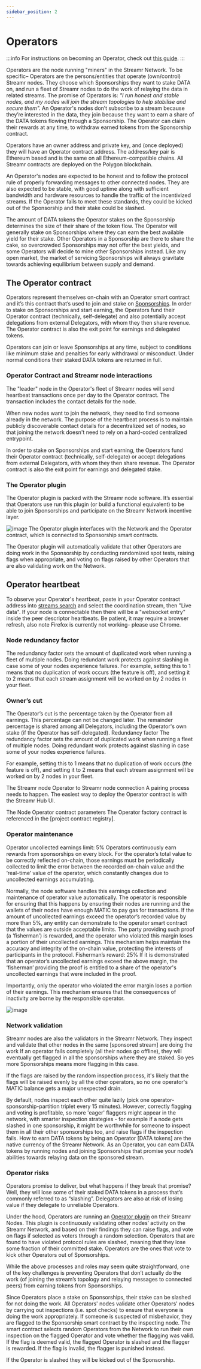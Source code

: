 ```yaml
---
sidebar_position: 2
---
```


# Operators
:::info
For instructions on becoming an Operator, check out [this guide](../../guides/become-an-operator.md).
:::

Operators are the node running "miners" in the Streamr Network. To be specific– Operators are the persons/entities that operate (own/control) Streamr nodes. They choose which Sponsorships they want to stake DATA on, and run a fleet of Streamr nodes to do the work of relaying the data in related streams. The promise of Operators is: _"I run honest and stable nodes, and my nodes will join the stream topologies to help stabilise and secure them"._ An Operator's nodes don’t subscribe to a stream because they’re interested in the data, they join because they want to earn a share of the DATA tokens flowing through a Sponsorship. The Operator can claim their rewards at any time, to withdraw earned tokens from the Sponsorship contract.

Operators have an owner address and private key, and (once deployed) they will have an Operator contract address. The address/key pair is Ethereum based and is the same on all Ethereum-compatible chains. All Streamr contracts are deployed on the Polygon blockchain.

An Operator's nodes are expected to be honest and to follow the protocol rule of properly forwarding messages to other connected nodes. They are also expected to be stable, with good uptime along with sufficient bandwidth and hardware resources to handle the traffic of the incentivized streams. If the Operator fails to meet these standards, they could be kicked out of the Sponsorship and their stake could be slashed.

The amount of DATA tokens the Operator stakes on the Sponsorship determines the size of their share of the token flow. The Operator will generally stake on Sponsorships where they can earn the best available yield for their stake. Other Operators in a Sponsorship are there to share the cake, so overcrowded Sponsorships may not offer the best yields, and some Operators will decide to mine other Sponsorships instead. Like any open market, the market of servicing Sponsorships will always gravitate towards achieving equilibrium between supply and demand.

## The Operator contract
Operators represent themselves on-chain with an Operator smart contract and it’s this contract that’s used to join and stake on [Sponsorships](../incentives/stream-sponsorships.md). In order to stake on Sponsorships and start earning, the Operators fund their Operator contract (technically, self-delegate) and also potentially accept delegations from external Delegators, with whom they then share revenue. The Operator contract is also the exit point for earnings and delegated tokens.

Operators can join or leave Sponsorships at any time, subject to conditions like minimum stake and penalties for early withdrawal or misconduct. Under normal conditions their staked DATA tokens are returned in full.

### Operator Contract and Streamr node interactions
The "leader" node in the Operator's fleet of Streamr nodes will send heartbeat transactions once per day to the Operator contract. The transaction includes the contact details for the node.

When new nodes want to join the network, they need to find someone already in the network. The purpose of the heartbeat process is to maintain publicly discoverable contact details for a decentralized set of nodes, so that joining the network doesn't need to rely on a hard-coded centralized entrypoint.

In order to stake on Sponsorships and start earning, the Operators fund their Operator contract (technically, self-delegate) or accept delegations from external Delegators, with whom they then share revenue. The Operator contract is also the exit point for earnings and delegated stake.

### The Operator plugin
The Operator plugin is packed with the Streamr node software. It’s essential that Operators use run this plugin (or build a functional equivalent) to be able to join Sponsorships and participate on the Streamr Network incentive layer.

![image](@site/static/img/operator-flows.png)
The Operator plugin interfaces with the Network and the Operator contract, which is connected to Sponsorship smart contracts.

The Operator plugin will automatically validate that other Operators are doing work in the Sponsorship by conducting randomized spot tests, raising flags when appropriate, and voting on flags raised by other Operators that are also validating work on the Network.

## Operator heartbeat
To observe your Operator's heartbeat, paste in your Operator contract address into [streams search](https://mumbai.streamr.network/hub/streams) and select the coordination stream, then "Live data". If your node is connectable then there will be a "websocket entry" inside the peer descriptor heartbeats. Be patient, it may require a browser refresh, also note Firefox is currently not working- please use Chrome.

### Node redundancy factor
The redundancy factor sets the amount of duplicated work when running a fleet of multiple nodes. Doing redundant work protects against slashing in case some of your nodes experience failures. For example, setting this to 1 means that no duplication of work occurs (the feature is off), and setting it to 2 means that each stream assignment will be worked on by 2 nodes in your fleet.

### Owner’s cut
The Operator’s cut is the percentage taken by the Operator from all earnings. This percentage can not be changed later. The remainder percentage is shared among all Delegators, including the Operator's own stake (if the Operator has self-delegated).
Redundancy factor
The redundancy factor sets the amount of duplicated work when running a fleet of multiple nodes. Doing redundant work protects against slashing in case some of your nodes experience failures.

For example, setting this to 1 means that no duplication of work occurs (the feature is off), and setting it to 2 means that each stream assignment will be worked on by 2 nodes in your fleet.

The Streamr node Operator to Streamr node connection
A pairing process needs to happen.
The easiest way to deploy the Operator contract is with the Streamr Hub UI.

The Node Operator contract parameters
The Operator factory contract is referenced in the [project contract registry].

### Operator maintenance
Operator uncollected earnings limit: 5%
Operators continuously earn rewards from sponsorships on every block. For the operator’s total value to be correctly reflected on-chain, those earnings must be periodically collected to limit the error between the recorded on-chain value and the ‘real-time’ value of the operator, which constantly changes due to uncollected earnings accumulating.

Normally, the node software handles this earnings collection and maintenance of operator value automatically. The operator is responsible for ensuring that this happens by ensuring their nodes are running and the wallets of their nodes have enough MATIC to pay gas for transactions.
If the amount of uncollected earnings exceed the operator’s recorded value by more than 5%, any entity can demonstrate to the operator smart contract that the values are outside acceptable limits. The party providing such proof (a ‘fisherman’) is rewarded, and the operator who violated this margin loses a portion of their uncollected earnings. This mechanism helps maintain the accuracy and integrity of the on-chain value, protecting the interests of participants in the protocol.
Fisherman’s reward: 25%
If it is demonstrated that an operator’s uncollected earnings exceed the above margin, the ‘fisherman’ providing the proof is entitled to a share of the operator's uncollected earnings that were included in the proof.

Importantly, only the operator who violated the error margin loses a portion of their earnings. This mechanism ensures that the consequences of inactivity are borne by the responsible operator.

![image](@site/static/img/operator-sponsorship-relational-diagram.png)

### Network validation
Streamr nodes are also the validators in the Streamr Network. They inspect and validate that other nodes in the same [sponsored stream] are doing the work
If an operator fails completely (all their nodes go offline), they will eventually get flagged in all the sponsorships where they are staked. So yes more Sponsorships means more flagging in this case.

If the flags are raised by the random inspection process, it's likely that the flags will be raised evenly by all the other operators, so no one operator's MATIC balance gets a major unexpected drain.

By default, nodes inspect each other quite lazily (pick one operator-sponsorship-partition triplet every 15 minutes). However, correctly flagging and voting is profitable, so more 'eager' flaggers might appear in the network, with smarter inspection strategies - for example if a node gets slashed in one sponsorship, it might be worthwhile for someone to inspect them in all their other sponsorships too, and raise flags if the inspection fails.
How to earn DATA tokens by being an Operator
[DATA tokens] are the native currency of the Streamr Network. As an Operator, you can earn DATA tokens by running nodes and joining Sponsorships that promise your node’s abilities towards relaying data on the sponsored stream.

### Operator risks
Operators promise to deliver, but what happens if they break that promise? Well, they will lose some of their staked DATA tokens in a process that’s commonly referred to as “slashing”. Delegators are also at risk of losing value if they delegate to unreliable Operators.

Under the hood, Operators are running an [Operator plugin](#the-operator-plugin) on their Streamr Nodes. This plugin is continuously validating other nodes’ activity on the Streamr Network, and based on their findings they can raise flags, and vote on flags if selected as voters through a random selection. Operators that are found to have violated protocol rules are slashed, meaning that they lose some fraction of their committed stake. Operators are the ones that vote to kick other Operators out of Sponsorships.

While the above processes and roles may seem quite straightforward, one of the key challenges is preventing Operators that don’t actually do the work (of joining the stream’s topology and relaying messages to connected peers) from earning tokens from Sponsorships.

Since Operators place a stake on Sponsorships, their stake can be slashed for not doing the work. All Operators' nodes validate other Operators' nodes by carrying out inspections (i.e. spot checks) to ensure that everyone is doing the work appropriately. If someone is suspected of misbehavior, they are flagged to the Sponsorship smart contract by the inspecting node. The smart contract selects random Operators from the Network to run their own inspection on the flagged Operator and vote whether the flagging was valid. If the flag is deemed valid, the flagged Operator is slashed and the flagger is rewarded. If the flag is invalid, the flagger is punished instead.

If the Operator is slashed they will be kicked out of the Sponsorship.